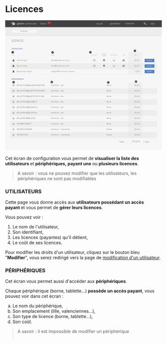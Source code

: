 # Licences


![index-screenshotdemosimplementecom20150806113503](images/index-screenshotdemosimplementecom20150806113503.png)


<p>Cet &eacute;cran de configuration vous permet de&nbsp;<strong>visualiser la liste des utilisateurs&nbsp;</strong>et&nbsp;<strong>p&eacute;riph&eacute;riques,&nbsp;payant une&nbsp;</strong>ou&nbsp;<strong>plusieurs licences</strong>.</p>
<blockquote>
<p>A savoir : vous ne pouvez modifier que les utilisateurs, les p&eacute;riph&eacute;riques ne sont pas modifiables</p>
</blockquote>
<h3>UTILISATEURS</h3>
<p>Cette page vous donne acc&egrave;s aux&nbsp;<strong>utilisateurs poss&eacute;dant un acc&egrave;s payant&nbsp;</strong>et vous permet de&nbsp;<strong>g&eacute;rer leurs licences</strong>.</p>
<p>Vous pouvez voir :</p>
<ol>
<li>Le nom de l'utilisateur,</li>
<li>Son identifiant,</li>
<li>Les licences (payantes) qu'il d&eacute;tient,</li>
<li>Le co&ucirc;t de ses licences.</li>
</ol>
<p>Pour modifier les droits d'un utilisateur, cliquez sur le bouton bleu "<strong>Modifier</strong>", vous serez redirig&eacute; vers la page de&nbsp;<a href="/fr-fr/office/settings/VotreEntreprise/utilisateursdroitsautorisations/EditUser.md">modification d'un utilisateur</a>.</p>
<h3>P&Eacute;RIPH&Eacute;RIQUES</h3>
<p>Cet &eacute;cran vous permet aussi d'acc&eacute;der aux&nbsp;<strong>p&eacute;riph&eacute;riques</strong>.</p>
<p>Chaque p&eacute;riph&eacute;rique (borne, tablette...)&nbsp;<strong>poss&egrave;de un acc&egrave;s payant</strong>, vous pouvez voir dans cet &eacute;cran :</p>
<ol type="a">
<li>Le nom du p&eacute;riph&eacute;rique,</li>
<li>Son emplacement (lille, valenciennes...),</li>
<li>Son type de licence (borne, tablette...),</li>
<li>Son co&ucirc;t.</li>
</ol>
<blockquote>
<p>A savoir : il est impossible de modifier un p&eacute;riph&eacute;rique<br />&nbsp;</p>
</blockquote>

